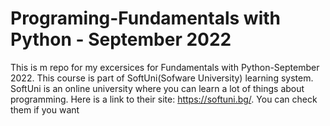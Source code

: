 # Programing-Fundamentals with Python - September 2022
This is m repo for my excersices for Fundamentals with Python-September 2022. This course is part of SoftUni(Sofware University) learning system. SoftUni is an online university where you can learn a lot of things about programming. Here is a link  to their site: https://softuni.bg/. You can check them if you want
